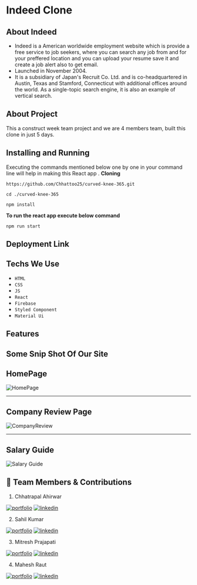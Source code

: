 # Indeed Clone
## About Indeed
- Indeed is a American worldwide employment website which is provide a free service to job seekers, where you can search any job from and for your preffered location 
and you can upload your resume save it and create a job alert also to get email.
- Launched in November 2004.
- It is a subsidiary of Japan's Recruit Co. Ltd. and is co-headquartered in Austin, Texas and Stamford, Connecticut with additional offices around the world. As a single-topic search engine, it is also an example of vertical search.

## About Project 
This a construct week team project and we are 4 members team, built this clone in just 5 days.

## Installing and Running

Executing the commands mentioned below one by one in your command line will help in making this React app .
**Cloning**

```
https://github.com/Chhattoo25/curved-knee-365.git

cd ./curved-knee-365

npm install
```

**To run the react app execute below command**

```
npm run start
```
## Deployment Link


## Techs We Use
- `HTML`
- `CSS`
- `JS`
- `React`
- `Firebase`
- `Styled Component`
- `Material Ui`

## Features

## Some Snip Shot Of Our Site 

## HomePage

![HomePage](https://user-images.githubusercontent.com/95302680/193470140-087aee7b-0123-45a5-bf60-a85c5ce7b570.png)

___

## Company Review Page
![CompanyReview](https://user-images.githubusercontent.com/95302680/193470265-b3958936-a006-4f7f-af26-7812f918727d.png)

___
## Salary Guide
![Salary Guide](https://user-images.githubusercontent.com/95302680/193470344-5e6facda-b2f8-4b99-8faf-f557b392e9af.png)



## 🔗 Team Members & Contributions



 1. Chhatrapal Ahirwar

[![portfolio](https://img.shields.io/badge/my_portfolio-000?style=for-the-badge&logo=ko-fi&logoColor=white)](https://github.com/Chhattoo25)
[![linkedin](https://img.shields.io/badge/linkedin-0A66C2?style=for-the-badge&logo=linkedin&logoColor=white)](https://www.linkedin.com/in/chhatrapal-ahirwar-12b9aa217/)

 2. Sahil Kumar

[![portfolio](https://img.shields.io/badge/my_portfolio-000?style=for-the-badge&logo=ko-fi&logoColor=white)](https://github.com/Sahilkumar26244)
[![linkedin](https://img.shields.io/badge/linkedin-0A66C2?style=for-the-badge&logo=linkedin&logoColor=white)](https://www.linkedin.com/in/sahil-kumar-923694233/)

 3. Mitresh Prajapati

[![portfolio](https://img.shields.io/badge/my_portfolio-000?style=for-the-badge&logo=ko-fi&logoColor=white)](https://github.com/MitreshPrajapati)
[![linkedin](https://img.shields.io/badge/linkedin-0A66C2?style=for-the-badge&logo=linkedin&logoColor=white)](https://www.linkedin.com/in/mitresh-prajapati/)

 4. Mahesh Raut

[![portfolio](https://img.shields.io/badge/my_portfolio-000?style=for-the-badge&logo=ko-fi&logoColor=white)](https://github.com/Rautmahi)
[![linkedin](https://img.shields.io/badge/linkedin-0A66C2?style=for-the-badge&logo=linkedin&logoColor=white)]([https://www.linkedin.com/in/mitresh-prajapati/](https://www.linkedin.com/in/mahesh-raut-886387195/))


